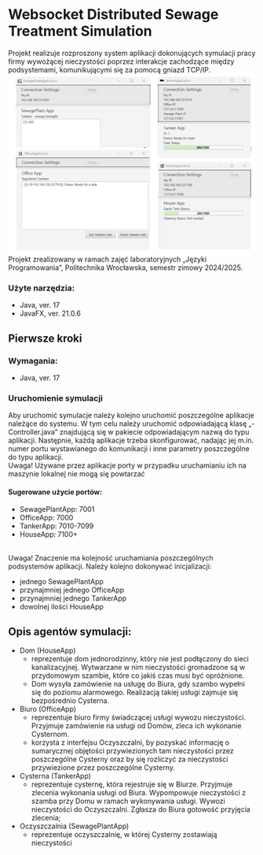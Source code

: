 <h1>Websocket Distributed Sewage Treatment Simulation</h1>
Projekt realizuje rozproszony system aplikacji dokonujących symulacji pracy firmy wywożącej nieczystości poprzez interakcje zachodzące między podsystemami, komunikującymi się za pomocą gniazd TCP/IP.
<br>
<img alt="AppView" src="https://github.com/Lukasz2004/websocket-distributed-simulation/blob/master/github/websocket-distributed-simulation.png?raw=true" align="center">
Projekt zrealizowany w ramach zajęć laboratoryjnych „Języki Programowania”, Politechnika Wrocławska, semestr zimowy 2024/2025. 
<br>
<h3>Użyte narzędzia:</h3>
<ul>
  <li>Java, ver. 17</li>
  <li>JavaFX, ver. 21.0.6</li>
</ul>

<h2>Pierwsze kroki</h2>
<h3>Wymagania:</h3>
<ul>
  <li>Java, ver. 17</li>
</ul>
<h3>Uruchomienie symulacji</h3>
Aby uruchomić symulacje należy kolejno uruchomić poszczególne aplikacje należące do systemu. W tym celu należy uruchomić odpowiadającą klasę „-Controller.java” znajdującą się w pakiecie odpowiadającym nazwą do typu aplikacji. Następnie, każdą aplikacje trzeba skonfigurować, nadając jej m.in. numer portu wystawianego do komunikacji i inne parametry poszczególne do typu aplikacji.
<br>
Uwaga! Używane przez aplikacje porty w przypadku uruchamianiu ich na maszynie lokalnej nie mogą się powtarzać
<br>
<h4>Sugerowane użycie portów:</h4>
<ul>
  <li>SewagePlantApp: 7001</li>
  <li>OfficeApp: 7000</li>
  <li>TankerApp: 7010-7099</li>
  <li>HouseApp: 7100+</li>
</ul>
<br>
Uwaga! Znaczenie ma kolejność uruchamiania poszczególnych podsystemów aplikacji. Należy kolejno dokonywać inicjalizacji:
<ul>
  <li>jednego SewagePlantApp</li>
  <li>przynajmniej jednego OfficeApp</li>
  <li>przynajmniej jednego TankerApp</li>
  <li>dowolnej ilości HouseApp</li>
</ul>
<h2>Opis agentów symulacji:</h2>
<ul>
  <li>Dom (HouseApp)
    <ul>
        <li>reprezentuje dom jednorodzinny, który nie jest podłączony do sieci kanalizacyjnej. Wytwarzane w nim nieczystości gromadzone są w przydomowym szambie, które co jakiś czas musi być opróżnione. </li>
        <li>Dom wysyła zamówienie na usługę do Biura, gdy szambo wypełni się do poziomu alarmowego. Realizacją takiej usługi zajmuje się bezpośrednio Cysterna.</li>
    </ul>
  </li>
  <li>Biuro (OfficeApp)
    <ul>
        <li>reprezentuje biuro firmy świadczącej usługi wywozu nieczystości. Przyjmuje zamówienie na usługi od Domów, zleca ich wykonanie Cysternom. </li>
        <li>korzysta z interfejsu Oczyszczalni, by pozyskać informację o sumarycznej objętości przywiezionych tam nieczystości przez poszczególne Cysterny oraz by się rozliczyć za nieczystości przywiezione przez poszczególne Cysterny.</li>
    </ul>
  </li>
  <li>Cysterna (TankerApp)
    <ul>
        <li>reprezentuje cysternę, która rejestruje się w Biurze. Przyjmuje zlecenia wykonania usługi od Biura. Wypompowuje nieczystości z szamba przy Domu w ramach wykonywania usługi. Wywozi nieczystości do Oczyszczalni. Zgłasza do Biura gotowość przyjęcia zlecenia; </li>
    </ul>
  </li>
    <li>Oczyszczalnia (SewagePlantApp)
    <ul>
        <li>reprezentuje oczyszczalnię, w której Cysterny zostawiają nieczystości </li>
    </ul>
  </li>
</ul>
